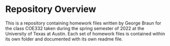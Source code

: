 # Repository Overview

This is a repository containing homework files written by George Braun for the class COE332 taken during the spring semester of 2022 at the University of Texas at Austin. Each set of homework files is contained within its own folder and documented with its own readme file.
